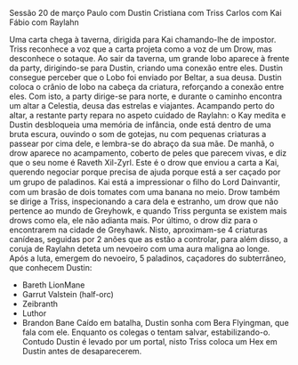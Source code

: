 Sessão 20 de março 
Paulo com Dustin 
Cristiana com Triss 
Carlos com Kai 
Fábio com Raylahn 
 
 
Uma carta chega à taverna, dirigida para Kai chamando-lhe de impostor. Triss reconhece 
a voz que a carta projeta como a voz de um Drow, mas desconhece o sotaque. 
Ao sair da taverna, um grande lobo aparece à frente da party, dirigindo-se para Dustin, 
criando uma conexão entre eles. Dustin consegue perceber que o Lobo foi enviado por 
Beltar, a sua deusa. Dustin coloca o crânio de lobo na cabeça da criatura, reforçando a 
conexão entre eles. 
Com isto, a party dirige-se para norte, e durante o caminho encontra um altar a Celestia, 
deusa das estrelas e viajantes. Acampando perto do altar, a restante party repara no 
aspeto cuidado de Raylahn: o Kay medita e Dustin desbloqueia uma memória de infância, 
onde está dentro de uma bruta escura, ouvindo o som de gotejas, nu com pequenas 
criaturas a passear por cima dele, e lembra-se do abraço da sua mãe. 
De manhã, o drow aparece no acampamento, coberto de peles que parecem vivas, e diz 
que o seu nome é Raveth Xil-Zyrl. Este é o drow que enviou a carta a Kai, querendo 
negociar porque precisa de ajuda porque está a ser caçado por um grupo de paladinos. 
Kai está a impressionar o ﬁlho do Lord Dainvantir, com um brasão de dois tomates com 
uma banana no meio. 
Drow também se dirige a Triss, inspecionando a cara dela e estranho, um drow que não 
pertence ao mundo de Greyhowk, e quando Triss pergunta se existem mais drows como 
ela, ele não adianta mais. 
Por último, o drow diz para o encontrarem na cidade de Greyhawk. 
Nisto, aproximam-se 4 criaturas canídeas, seguidas por 2 anões que as estão a controlar, 
para além disso, a coruja de Raylahn deteta um nevoeiro com uma aura maligna ao longe. 
Após a luta, emergem do nevoeiro, 5 paladinos, caçadores do subterrâneo, que 
conhecem Dustin: 
- Bareth LionMane 
- Garrut Valstein (half-orc) 
- Zeibranth 
- Luthor 
- Brandon Bane 
Caído em batalha, Dustin sonha com Bera Flyingman, que fala com ele. Enquanto os 
colegas o tentam salvar, estabilizando-o. Contudo Dustin é levado por um portal, nisto 
Triss coloca um Hex em Dustin antes de desaparecerem.  


















